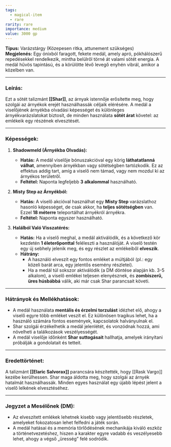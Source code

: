 ```yaml
---
tags:
  - magical-item
  - rare
rarity: rare
importance: medium
value: 3000 gp
---
```

**Típus:** Varázstárgy (Közepesen ritka, attunement szükséges)  
**Megjelenés:** Egy ónixból faragott, fekete medál, amely apró, pókhálószerű repedésekkel rendelkezik, mintha belülről törné át valami sötét energia. A medál hűvös tapintású, és a körülötte lévő levegő enyhén vibrál, amikor a közelben van.

---

### **Leírás:**

Ezt a sötét talizmánt **[[Shar]]**, az árnyak istennője erősítette meg, hogy szolgái az árnyékok erejét használhassák céljaik elérésére. A medál a viselőjének árnyékba olvadási képességet és különleges árnyékvarázslatokat biztosít, de minden használata **sötét árat** követel: az emlékeik egy részének elvesztését.

---

### **Képességek:**

1. **Shadowmeld (Árnyékba Olvadás):**
    
    - **Hatás:** A medál viselője bónuszakcióval egy körig **láthatatlanná válhat**, amennyiben árnyékban vagy sötétségben tartózkodik. Ez az effektus addig tart, amíg a viselő nem támad, vagy nem mozdul ki az árnyékos területről.
    - **Feltétel:** Naponta legfeljebb **3 alkalommal** használható.
2. **Misty Step az Árnyékból:**
    
    - **Hatás:** A viselő akcióval használhat egy **Misty Step** varázslathoz hasonló képességet, de csak akkor, ha **teljes sötétségben** van. Ezzel **18 méterre** teleportálhat árnyékról árnyékra.
    - **Feltétel:** Naponta egyszer használható.
3. **Halálból Való Visszatérés:**
    
    - **Hatás:** Ha a viselő meghal, a medál aktiválódik, és a következő kör kezdetén **1 életerőponttal** feléleszti a használóját. A viselő testén egy új sebhely jelenik meg, és egy részlet az emlékeiből **elveszik**.
    - **Hátrány:**
        - A használó elveszít egy fontos emléket a múltjából (pl.: egy közeli barát arca, egy jelentős esemény részletei).
        - Ha a medál túl sokszor aktiválódik (a DM döntése alapján kb. 3-5 alkalom), a viselő emlékei teljesen elenyésznek, és **zombiszerű, üres húsbábbá** válik, aki már csak Shar parancsait követi.

---

### **Hátrányok és Mellékhatások:**

- A medál használata **mentális és érzelmi torzulást** idézhet elő, ahogy a viselő egyre több emléket veszít el. Ez különösen tragikus lehet, ha a használó számára fontos események, kapcsolatok halványulnak el.
- Shar szolgái érzékelhetik a medál jelenlétét, és vonzódnak hozzá, ami növelheti a találkozások veszélyességét.
- A medál viselője időnként **Shar suttogásait** hallhatja, amelyek irányítani próbálják a gondolatait és tetteit.

---

### **Eredettörténet:**

A talizmánt **[[Elaric Salvorax]]** parancsára készítették, hogy [[Rask Vargo]] kezébe kerülhessen. Shar maga áldotta meg, hogy szolgái az árnyék hatalmát használhassák. Minden egyes használat egy újabb lépést jelent a viselő lelkének elvesztéséhez.

---

### **Jegyzet a Mesélőnek (DM):**

- Az elveszített emlékek lehetnek kisebb vagy jelentősebb részletek, amelyeket fokozatosan lehet felfedni a játék során.
- A medál hatásai és a memória törlődésének mechanikája kiváló eszköz a történetvezetéshez, hiszen a karakter egyre vadabb és veszélyesebb lehet, ahogy a végső „üresség” felé sodródik.